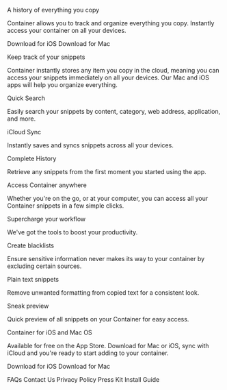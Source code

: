 
  A history of everything you copy

  Container allows you to track and organize everything you 
  copy. Instantly access your container on all your devices.

  Download for iOS
  Download for Mac

  Keep track of your snippets

  Container instantly stores any item you copy in the cloud, 
  meaning you can access your snippets immediately on all your 
  devices. Our Mac and iOS apps will help you organize everything.

  Quick Search

  Easily search your snippets by content, category, web address, application, and more.

  iCloud Sync

  Instantly saves and syncs snippets across all your devices.

  Complete History

  Retrieve any snippets from the first moment you started using the app.

  Access Container anywhere

  Whether you're on the go, or at your computer, you can access all your Container 
  snippets in a few simple clicks.

  Supercharge your workflow

  We've got the tools to boost your productivity.

  Create blacklists

  Ensure sensitive information never makes its way to your container by excluding certain sources.

  Plain text snippets

  Remove unwanted formatting from copied text for a consistent look.

  Sneak preview

  Quick preview of all snippets on your Container for easy access.

  Container for iOS and Mac OS

  Available for free on the App Store. Download for Mac or iOS, sync with iCloud 
  and you're ready to start adding to your container.

  Download for iOS
  Download for Mac

  FAQs
  Contact Us
  Privacy Policy
  Press Kit
  Install Guide